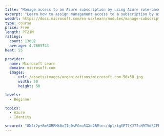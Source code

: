 ```yaml
---
title: "Manage access to an Azure subscription by using Azure role-based access control (RBAC)"
excerpt: "Learn how to assign management access to a subscription by using Azure role-based access control."
webUrl: https://docs.microsoft.com/en-us/learn/modules/manage-subscription-access-azure-rbac/
type: course
price: Free
length: PT21M
ratings:
  count: 13002
  average: 4.7665744
heat: 55

provider:
  name: Microsoft Learn
  domain: microsoft.com
  images:
    - url: /assets/images/organizations/microsoft.com-50x50.jpg
      width: 50
      height: 50

levels:
  - Beginner

topics:
  - Azure
  - Identity

secured: "8N4i2p+8mSGBRMk0xIIg0sFOou5XXo2BMtos/dpl/tgVET7XJ7IsH9TVd3CFMxkxfOLF6ikn6SaYEV6/yR4vI4owqmuvfZX+s/jy/iLXrS3UTVUkvk8FWOl+aMsz6ecljmN+Xc3rbe2MKGNX2WeQWi+zFGTbFoOhG0XJ5NrRy2Gsw6GgI02YmUcIVh00LrCG4b41nQX0CgvHImNQeV5mJNNUNlR2e4aM2VHhaNFjCtpGOUd3cI8LHlwWs3BF9deRGD9OOQiZ29xMT4SccqTx9OoslRxENea8nlNtxc8R3/3SvIchUrtFyWtTOhGn9NG7YtT8NrWGXz5z8yZI9mj3D6OirtSY6PoxEPBsWEPPbbZqp99WX6CZiC2jaUKM0ebFhwDIKJj1TKfRL+6y6agqiQkhpb09HRG9qX59hp6L/Mjcw2EuuUL1JtQmEe8UByIl;neZyIsZPUAnTgoRI9NEMbw=="
---
```


